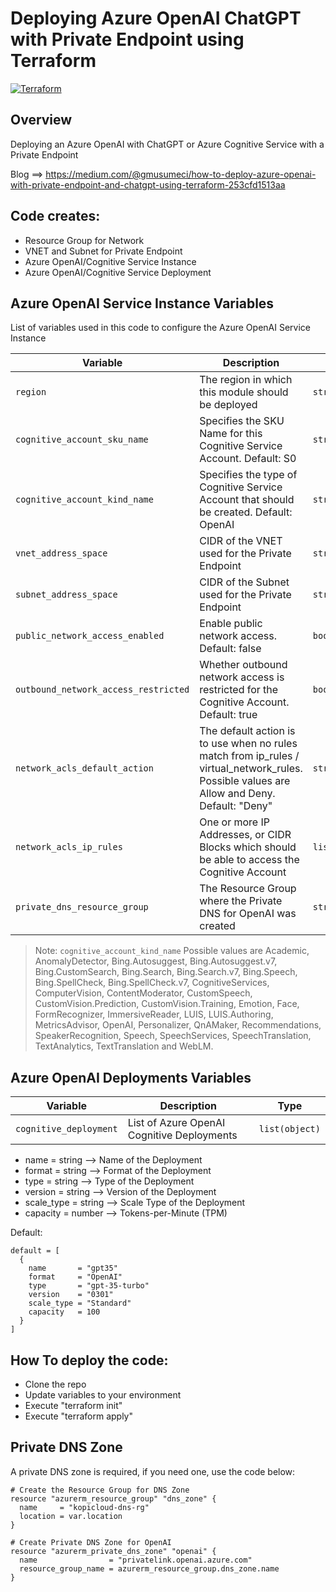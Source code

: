 # Deploying Azure OpenAI ChatGPT with Private Endpoint using Terraform
[![Terraform](https://img.shields.io/badge/terraform-v1.5+-blue.svg)](https://www.terraform.io/downloads.html)

## Overview

Deploying an Azure OpenAI with ChatGPT or Azure Cognitive Service with a Private Endpoint

Blog ==> https://medium.com/@gmusumeci/how-to-deploy-azure-openai-with-private-endpoint-and-chatgpt-using-terraform-253cfd1513aa

## Code creates:

- Resource Group for Network
- VNET and Subnet for Private Endpoint
- Azure OpenAI/Cognitive Service Instance
- Azure OpenAI/Cognitive Service Deployment

## Azure OpenAI Service Instance Variables

List of variables used in this code to configure the Azure OpenAI Service Instance

Variable | Description | Type
--- | --- | ---
`region` | The region in which this module should be deployed | `string`
`cognitive_account_sku_name` | Specifies the SKU Name for this Cognitive Service Account. Default: S0 | `string`
`cognitive_account_kind_name` | Specifies the type of Cognitive Service Account that should be created. Default: OpenAI | `string`
`vnet_address_space` | CIDR of the VNET used for the Private Endpoint | `string`
`subnet_address_space` | CIDR of the Subnet used for the Private Endpoint | `string`
`public_network_access_enabled` | Enable public network access. Default: false | `bool`
`outbound_network_access_restricted` | Whether outbound network access is restricted for the Cognitive Account. Default: true | `bool`
`network_acls_default_action` | The default action is to use when no rules match from ip_rules / virtual_network_rules. Possible values are Allow and Deny. Default: "Deny" | `string`
`network_acls_ip_rules` | One or more IP Addresses, or CIDR Blocks which should be able to access the Cognitive Account | `list(string)`
`private_dns_resource_group` | The Resource Group where the Private DNS for OpenAI was created | `string` 

> Note: `cognitive_account_kind_name` Possible values are Academic, AnomalyDetector, Bing.Autosuggest, Bing.Autosuggest.v7, Bing.CustomSearch, Bing.Search, Bing.Search.v7, Bing.Speech, Bing.SpellCheck, Bing.SpellCheck.v7, CognitiveServices, ComputerVision, ContentModerator, CustomSpeech, CustomVision.Prediction, CustomVision.Training, Emotion, Face, FormRecognizer, ImmersiveReader, LUIS, LUIS.Authoring, MetricsAdvisor, OpenAI, Personalizer, QnAMaker, Recommendations, SpeakerRecognition, Speech, SpeechServices, SpeechTranslation, TextAnalytics, TextTranslation and WebLM.

## Azure OpenAI Deployments Variables

Variable | Description | Type
--- | --- | ---
`cognitive_deployment` | List of Azure OpenAI Cognitive Deployments | `list(object)`
  
- name       = string --> Name of the Deployment
- format     = string --> Format of the Deployment
- type       = string --> Type of the Deployment
- version    = string --> Version of the Deployment
- scale_type = string --> Scale Type of the Deployment
- capacity   = number --> Tokens-per-Minute (TPM)

Default:

```
default = [
  {
    name       = "gpt35"
    format     = "OpenAI"
    type       = "gpt-35-turbo"
    version    = "0301"
    scale_type = "Standard"
    capacity   = 100
  }
]
```

## How To deploy the code:

- Clone the repo
- Update variables to your environment
- Execute "terraform init"
- Execute "terraform apply"

## Private DNS Zone

A private DNS zone is required, if you need one, use the code below:

```
# Create the Resource Group for DNS Zone
resource "azurerm_resource_group" "dns_zone" {
  name     = "kopicloud-dns-rg"
  location = var.location
}

# Create Private DNS Zone for OpenAI
resource "azurerm_private_dns_zone" "openai" {
  name                = "privatelink.openai.azure.com"
  resource_group_name = azurerm_resource_group.dns_zone.name
}
```
